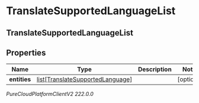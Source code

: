 # TranslateSupportedLanguageList

## TranslateSupportedLanguageList

## Properties

|Name | Type | Description | Notes|
|------------ | ------------- | ------------- | -------------|
| **entities** | [list[TranslateSupportedLanguage]](TranslateSupportedLanguage) |  | [optional] |



_PureCloudPlatformClientV2 222.0.0_
